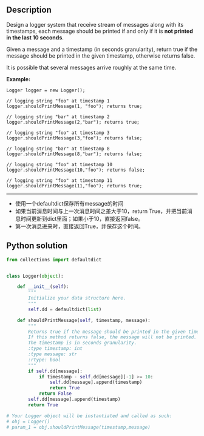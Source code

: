 ## Description

Design a logger system that receive stream of messages along with its timestamps, each message should be printed if and only if it is **not printed in the last 10 seconds**.

Given a message and a timestamp (in seconds granularity), return true if the message should be printed in the given timestamp, otherwise returns false.

It is possible that several messages arrive roughly at the same time.

**Example:**

```
Logger logger = new Logger();

// logging string "foo" at timestamp 1
logger.shouldPrintMessage(1, "foo"); returns true;

// logging string "bar" at timestamp 2
logger.shouldPrintMessage(2,"bar"); returns true;

// logging string "foo" at timestamp 3
logger.shouldPrintMessage(3,"foo"); returns false;

// logging string "bar" at timestamp 8
logger.shouldPrintMessage(8,"bar"); returns false;

// logging string "foo" at timestamp 10
logger.shouldPrintMessage(10,"foo"); returns false;

// logging string "foo" at timestamp 11
logger.shouldPrintMessage(11,"foo"); returns true;
```

***

* 使用一个defaultdict保存所有message的时间
* 如果当前消息时间与上一次消息时间之差大于10，return True，并把当前消息时间更新到dict里面；如果小于10，直接返回false。
* 第一次消息进来时，直接返回True，并保存这个时间。


## Python solution


```python
from collections import defaultdict


class Logger(object):

    def __init__(self):
        """
        Initialize your data structure here.
        """
        self.dd = defaultdict(list)

    def shouldPrintMessage(self, timestamp, message):
        """
        Returns true if the message should be printed in the given timestamp, otherwise returns false.
        If this method returns false, the message will not be printed.
        The timestamp is in seconds granularity.
        :type timestamp: int
        :type message: str
        :rtype: bool
        """
        if self.dd[message]:
            if timestamp - self.dd[message][-1] >= 10:
                self.dd[message].append(timestamp)
                return True
            return False
        self.dd[message].append(timestamp)
        return True

# Your Logger object will be instantiated and called as such:
# obj = Logger()
# param_1 = obj.shouldPrintMessage(timestamp,message)

```

